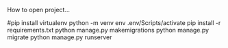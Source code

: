 How to open project...

#pip install virtualenv 
python -m venv env
.env/Scripts/activate
pip install -r requirements.txt
python manage.py makemigrations
python manage.py migrate
python manage.py runserver
